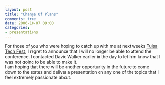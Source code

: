```yaml
---
layout: post
title: "Change Of Plans"
comments: true
date: 2006-10-07 09:00
categories:
- presentations
---
```


For those of you who were hoping to catch up with me at next weeks [Tulsa Tech Fest](http://www.tulsatechfest.com/), I regret to announce that I will no longer be able to attend the conference. I contacted David Walker earlier in the day to let him know that I was not going to be able to make it.  
I am hoping that there will be another opportunity in the future to come down to the states and deliver a presentation on any one of the topics that I feel extremely passionate about.




